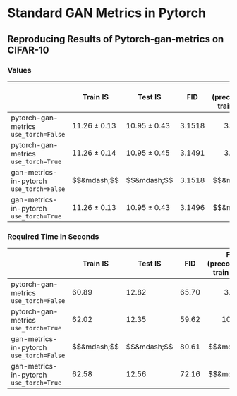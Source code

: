 # Standard GAN Metrics in Pytorch


## Reproducing Results of Pytorch-gan-metrics on CIFAR-10

### Values

| | Train IS | Test IS  | FID | FID (precomputed train stats) |
| ------------- | ------------- | ------------- | ------------- | ------------- |
| pytorch-gan-metrics<br>`use_torch=False` | $11.26 \pm 0.13$ | $10.95 \pm 0.43$ | $3.1518$ | $$3.1518$$ |
| pytorch-gan-metrics<br>`use_torch=True` | $11.26 \pm 0.14$ | $10.95 \pm 0.45$ | $3.1491$ | $$3.1518$$ |
| gan-metrics-in-pytorch<br>`use_torch=False` | $$&mdash;$$ | $$&mdash;$$ | $3.1518$ | $$&mdash;$$ |
| gan-metrics-in-pytorch<br>`use_torch=True` | $11.26 \pm 0.13$ | $10.95 \pm 0.43$ | $3.1496$ | $$&mdash;$$ |

### Required Time in Seconds

| | Train IS | Test IS  | FID | FID (precomputed train stats) |
| ------------- | ------------- | -------------- | ------------- | ------------- |
| pytorch-gan-metrics<br>`use_torch=False` | $60.89$ | $12.82$ | $65.70$ | $$3.52$$ |
| pytorch-gan-metrics<br>`use_torch=True` | $62.02$ | $12.35$ | $59.62$ | $$10.27$$ |
| gan-metrics-in-pytorch<br>`use_torch=False` | $$&mdash;$$ | $$&mdash;$$ | $80.61$ | $$&mdash;$$ |
| gan-metrics-in-pytorch<br>`use_torch=True` | $62.58$ | $12.56$ | $72.16$ | $$&mdash;$$ |

